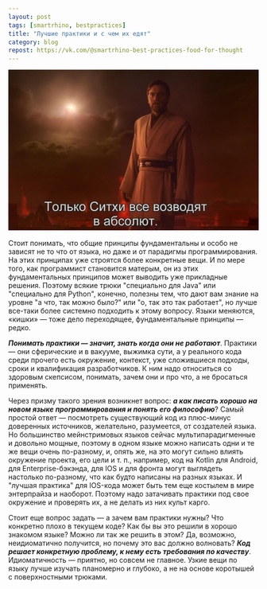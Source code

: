 ```yaml
---
layout: post
tags: [smartrhino, bestpractices]
title: "Лучшие практики и с чем их едят"
category: blog
repost: https://vk.com/@smartrhino-best-practices-food-for-thought
---
```

![](/assets/images/siths.jpg)

Стоит понимать, что общие принципы фундаментальны и особо не зависят не то что от языка, но даже и от парадигмы программирования. На этих принципах уже строятся более конкретные вещи. И по мере того, как программист становится матерым, он из этих фундаментальных принципов может выводить уже прикладные решения. Поэтому всякие трюки "специально для Java" или "специально для Python", конечно, полезны тем, что дают вам знание на уровне "а что, так можно было?" или "о, так это так работает", но лучше все-таки более системно подходить к этому вопросу. Языки меняются, «кишки» — тоже дело переходящее, фундаментальные принципы — редко.

***Понимать практики — значит, знать когда они не работают***. Практики — они сферические и в вакууме, выжимка сути, а у реального кода среди прочего есть окружение, контекст, уже сложившиеся подходы, сроки и квалификация разработчиков. К ним надо относиться со здоровым скепсисом, понимать, зачем они и про что, а не бросаться применять.

Через призму такого зрения возникнет вопрос: ***а как писать хорошо на новом языке программирования и понять его философию***? Самый простой ответ — посмотреть существующий код из плюс-минус доверенных источников, желательно, разумеется, от создателей языка. Но большинство мейнстримовых языков сейчас мультипарадигменные и довольно мощные, поэтому в одном языке можно написать одни и те же вещи очень по-разному, и, опять же, на это могут сильно влиять окружение проекта, его цели и т. п., например, код на Kotlin для Android, для Enterprise-бэкэнда, для IOS и для фронта могут выглядеть настолько по-разному, что как будто написаны на разных языках. И "лучшая практика" для IOS-кода может быть тем еще костылем в мире энтерпрайза и наоборот. Поэтому надо затачивать практики под свое окружение и проверять их, а не делать из них культ карго.

Стоит еще вопрос задать — а зачем вам практики нужны? Что конкретно плохо в текущем коде? Как бы вы это решили в хорошо знакомом языке? Можно ли так же решить в этом? Да, возможно, неидиоматично получится, но почему это вас должно волновать? ***Код решает конкретную проблему, к нему есть требования по качеству***. Идиоматичность — приятно, но совсем не главное. Узкие вещи по языку лучше изучать планомерно и глубоко, а не на основе коротышей с поверхностными трюками.
